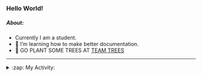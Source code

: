 ### Hello World!

##### About:
- Currently I am a student.
- 🌱 I’m learning how to make better documentation.
- 🌱 GO PLANT SOME TREES AT [TEAM TREES](https://teamtrees.org/)

---
<details>
  <summary>:zap: My Activity:</summary>
  
<!--START_SECTION:waka-->
![Code Time](http://img.shields.io/badge/Code%20Time-1%2C243%20hrs%2016%20mins-blue)

**I'm a Night 🦉** 

```text
🌞 Morning                2050 commits        ███░░░░░░░░░░░░░░░░░░░░░░   10.31 % 
🌆 Daytime                6681 commits        ████████░░░░░░░░░░░░░░░░░   33.60 % 
🌃 Evening                5727 commits        ███████░░░░░░░░░░░░░░░░░░   28.80 % 
🌙 Night                  5427 commits        ███████░░░░░░░░░░░░░░░░░░   27.29 % 
```
📅 **I'm Most Productive on Wednesday** 

```text
Monday                   2737 commits        ███░░░░░░░░░░░░░░░░░░░░░░   13.76 % 
Tuesday                  2735 commits        ███░░░░░░░░░░░░░░░░░░░░░░   13.75 % 
Wednesday                4709 commits        ██████░░░░░░░░░░░░░░░░░░░   23.68 % 
Thursday                 2633 commits        ███░░░░░░░░░░░░░░░░░░░░░░   13.24 % 
Friday                   2126 commits        ███░░░░░░░░░░░░░░░░░░░░░░   10.69 % 
Saturday                 1696 commits        ██░░░░░░░░░░░░░░░░░░░░░░░   08.53 % 
Sunday                   3249 commits        ████░░░░░░░░░░░░░░░░░░░░░   16.34 % 
```


📊 **This Week I Spent My Time On** 

```text
🔥 Editors: 
Android Studio           4 hrs 27 mins       █████████████░░░░░░░░░░░░   52.28 % 
VS Code                  2 hrs 4 mins        ██████░░░░░░░░░░░░░░░░░░░   24.36 % 
IntelliJ                 1 hr 59 mins        ██████░░░░░░░░░░░░░░░░░░░   23.37 % 

🐱‍💻 Projects: 
java-springboot-projects 1 hr 59 mins        ██████░░░░░░░░░░░░░░░░░░░   23.37 % 
swag-store               1 hr 43 mins        █████░░░░░░░░░░░░░░░░░░░░   20.29 % 
github-readme-youtube-car1 hr 27 mins        ████░░░░░░░░░░░░░░░░░░░░░   17.18 % 
CSE224-Fundamentals-of-An1 hr 4 mins         ███░░░░░░░░░░░░░░░░░░░░░░   12.70 % 
test                     49 mins             ██░░░░░░░░░░░░░░░░░░░░░░░   09.74 % 
```


 Last Updated on 23/10/2023 13:14:06 UTC
<!--END_SECTION:waka-->
</details>
